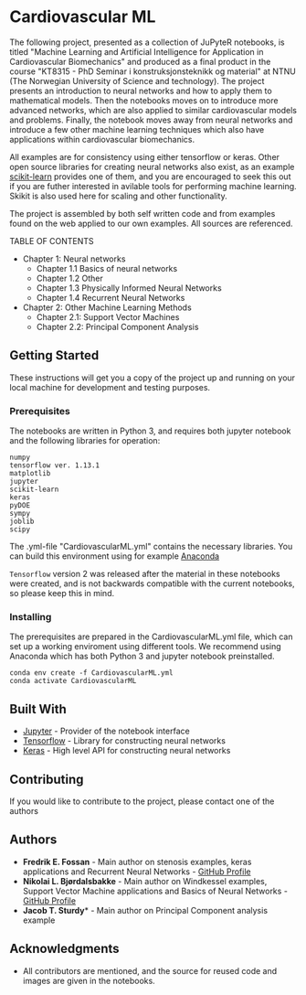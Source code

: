 # Cardiovascular ML

The following project, presented as a collection of JuPyteR notebooks, is titled "Machine Learning and Artificial Intelligence for Application in Cardiovascular Biomechanics" and produced as a final product in the course "KT8315 - PhD Seminar i konstruksjonsteknikk og material" at NTNU (The Norwegian University of Science and technology). The project presents an introduction to neural networks and how to apply them to mathematical models. Then the notebooks moves on to introduce more advanced networks, which are also applied to similar cardiovascular models and problems. Finally, the notebook moves away from neural networks and introduce a few other machine learning techniques which also have applications within cardiovascular biomechanics. 

All examples are for consistency using either tensorflow or keras. Other open source libraries for creating neural networks also exist, as an example [scikit-learn](https://scikit-learn.org/stable/modules/neural_networks_supervised.html) provides one of them, and you are encouraged to seek this out if you are futher interested in avilable tools for performing machine learning. Skikit is also used here for scaling and other functionality.

The project is assembled by both self written code and from examples found on the web applied to our own examples. All sources are referenced.

TABLE OF CONTENTS

* Chapter 1: Neural networks
	- Chapter 1.1 Basics of neural networks
	- Chapter 1.2 Other
	- Chapter 1.3 Physically Informed Neural Networks
	- Chapter 1.4 Recurrent Neural Networks
* Chapter 2: Other Machine Learning Methods
	- Chapter 2.1: Support Vector Machines
	- Chapter 2.2: Principal Component Analysis

## Getting Started

These instructions will get you a copy of the project up and running on your local machine for development and testing purposes.

### Prerequisites

The notebooks are written in Python 3, and requires both jupyter notebook and the following libraries for operation:

```
numpy
tensorflow ver. 1.13.1
matplotlib
jupyter
scikit-learn
keras
pyDOE
sympy
joblib
scipy
```

The .yml-file "CardiovascularML.yml" contains the necessary libraries. You can build this environment using for example [Anaconda](https://www.anaconda.com/)

```Tensorflow``` version 2 was released after the material in these notebooks were created, and is not backwards compatible with the current notebooks, so please keep this in mind.


### Installing

The prerequisites are prepared in the CardiovascularML.yml file, which can set up a working enviroment using different tools. We recommend using Anaconda which has both Python 3 and jupyter notebook preinstalled.

```
conda env create -f CardiovascularML.yml
conda activate CardiovascularML
```

## Built With

* [Jupyter](https://jupyter.org/) - Provider of the notebook interface
* [Tensorflow](https://www.tensorflow.org/) - Library for constructing neural networks
* [Keras](https://keras.io/) - High level API for constructing neural networks

## Contributing

If you would like to contribute to the project, please contact one of the authors

## Authors

* **Fredrik E. Fossan** - Main author on stenosis examples, keras applications and Recurrent Neural Networks - [GitHub Profile](https://github.com/Fredf10)
* **Nikolai L. Bjørdalsbakke** - Main author on Windkessel examples, Support Vector Machine applications and Basics of Neural Networks - [GitHub Profile](https://github.com/Nikobjo)
* **Jacob T. Sturdy*** - Main author on Principal Component analysis example

## Acknowledgments

* All contributors are mentioned, and the source for reused code and images are given in the notebooks. 

